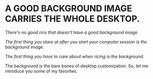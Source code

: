 # A GOOD BACKGROUND IMAGE CARRIES THE WHOLE DESKTOP.

*There's no good rice that doesn't have a good background image.*

*The first thing you stare at after you start your computer session is the background image.*

*The first thing you have to care about when ricing is the background.*

The background is the bare bones of desktop customization. So, let me introduce you some of my favorites.
